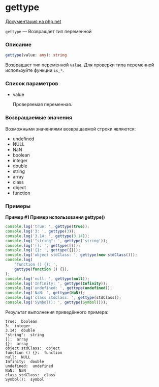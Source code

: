 # gettype

[Документация на php.net](https://www.php.net/manual/ru/function.gettype.php)

`gettype` — Возвращает тип переменной

### Описание

```ts
gettype(value: any): string
```

Возвращает тип переменной `value`. Для проверки типа переменной используйте
функции `is_*`.

### Список параметров

-   value

    Проверяемая переменная.

### Возвращаемые значения

Возможными значениями возвращаемой строки являются:

-   undefined
-   NULL
-   NaN
-   boolean
-   integer
-   double
-   string
-   array
-   class
-   object
-   function

### Примеры

**Пример #1 Пример использования gettype()**

```js
console.log('true: ', gettype(true));
console.log('3: ', gettype(3));
console.log('3.14: ', gettype(3.14));
console.log('"string": ', gettype('string'));
console.log('[]: ', gettype([]));
console.log('{}: ', gettype({}));
console.log('object stdClass: ', gettype(new stdClass()));
console.log(
    'function () {}: ',
    gettype(function () {}),
);
console.log('null: ', gettype(null));
console.log('Infinity: ', gettype(Infinity));
console.log('undefined: ', gettype(undefined));
console.log('NaN: ', gettype(NaN));
console.log('class stdClass: ', gettype(stdClass));
console.log('Symbol(): ', gettype(Symbol()));
```

Результат выполнения приведённого примера:

    true:  boolean
    3:  integer
    3.14:  double
    "string":  string
    []:  array
    {}:  array
    object stdClass:  object
    function () {}:  function
    null:  NULL
    Infinity:  double
    undefined:  undefined
    NaN:  NaN
    class stdClass:  class
    Symbol():  symbol

